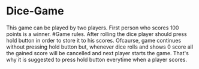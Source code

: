 # Dice-Game

This game can be played by two players. First person who scores 100 points is a winner.
#Game rules. 
After rolling the dice player should press hold button in order to store it to his scores. Ofcaurse, game continues without pressing hold button but, whenever dice rolls and shows 0 score all the gained score will be cancelled and next player starts the game. That's why it is suggested to press hold button everytime when a player scores.
